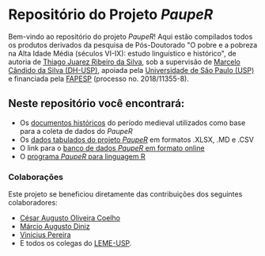# Repositório do Projeto _PaupeR_

Bem-vindo ao repositório do projeto _PaupeR_! Aqui estão compilados todos os produtos derivados da pesquisa de Pós-Doutorado "O pobre e a pobreza na Alta Idade Média (séculos VI-IX): estudo linguístico e histórico", de autoria de [Thiago Juarez Ribeiro da Silva](http://lattes.cnpq.br/0228693460351030), sob a supervisão de [Marcelo Cândido da Silva (DH-USP)](http://lattes.cnpq.br/1658785104998931), apoiada pela [Universidade de São Paulo (USP)](https://www5.usp.br/) e financiada pela [FAPESP](https://fapesp.br/) (processo no. 2018/11355-8).


## Neste repositório você encontrará: 

- Os [documentos históricos](https://github.com/thirisi/Projeto-PaupeR/tree/main/Documentos-Historicos) do período medieval utilizados como base para a coleta de dados do _PaupeR_
- Os [dados tabulados do projeto _PaupeR_](https://github.com/thirisi/Projeto-PaupeR/tree/main/Banco%20de%20dados/Dados%20tabulados) em formatos .XLSX, .MD e .CSV  
- O link para o [banco de dados _PaupeR_ em formato online](https://thirisi.github.io/Projeto-PaupeR/) 
- O [programa _PaupeR_ para linguagem R](https://github.com/thirisi/Projeto-PaupeR/tree/main/Programa-PaupeR)



### Colaborações

Este projeto se beneficiou diretamente das contribuições dos seguintes colaboradores:

- [César Augusto Oliveira Coelho](http://lattes.cnpq.br/0546401172454399)
- [Márcio Augusto Diniz](http://lattes.cnpq.br/3713520074266778)
- [Vinicius Pereira](https://viniciusofp.com.br/)
- E todos os colegas do [LEME-USP](https://leme.fflch.usp.br/).
